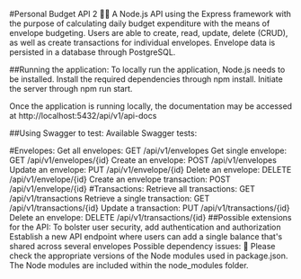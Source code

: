 #Personal Budget API 2 📃📃
A Node.js API using the Express framework with the purpose of calculating daily budget expenditure with the means of envelope budgeting. Users are able to create, read, update, delete (CRUD), as well as create transactions for individual envelopes. Envelope data is persisted in a database through PostgreSQL.

##Running the application:
To locally run the application, Node.js needs to be installed. Install the required dependencies through npm install. Initiate the server through npm run start.

Once the application is running locally, the documentation may be accessed at http://localhost:5432/api/v1/api-docs

##Using Swagger to test:
Available Swagger tests:

#Envelopes:
Get all envelopes: GET /api/v1/envelopes
Get single envelope: GET /api/v1/envelopes/{id}
Create an envelope: POST /api/v1/envelopes
Update an envelope: PUT /api/v1/envelope/{id}
Delete an envelope: DELETE /api/v1/envelope/{id}
Create an envelope transaction: POST /api/v1/envelope/{id}
#Transactions:
Retrieve all transactions: GET /api/v1/transactions
Retrieve a single transaction: GET /api/v1/transactions/{id}
Update a transaction: PUT /api/v1/transactions/{id}
Delete an envelope: DELETE /api/v1/transactions/{id}
##Possible extensions for the API:
To bolster user security, add authentication and authorization
Establish a new API endpoint where users can add a single balance that's shared across several envelopes
Possible dependency issues: 🚩
Please check the appropriate versions of the Node modules used in package.json. The Node modules are included within the node_modules folder.
